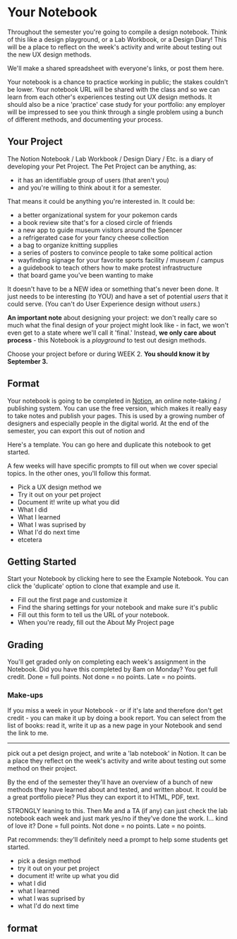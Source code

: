 # Your Notebook

Throughout the semester you're going to compile a design notebook. Think of this like a design playground, or a Lab Workbook, or a Design Diary! This will be a place to reflect on the week's activity and write about testing out the new UX design methods.

We'll make a shared spreadsheet with everyone's links, or post them here.

Your notebook is a chance to practice working in public; the stakes couldn't be lower. Your notebook URL will be shared with the class and so we can learn from each other's experiences testing out UX design methods. It should also be a nice 'practice' case study for your portfolio: any employer will be impressed to see you think through a single problem using a bunch of different methods, and documenting your process.

## Your Project

The Notion Notebook / Lab Workbook / Design Diary / Etc. is a diary of developing your Pet Project. The Pet Project can be anything, as:

- it has an identifiable group of users (that aren't you)
- and you're willing to think about it for a semester.

That means it could be anything you're interested in. It could be:

- a better organizational system for your pokemon cards
- a book review site that's for a closed circle of friends
- a new app to guide museum visitors around the Spencer
- a refrigerated case for your fancy cheese collection
- a bag to organize knitting supplies
- a series of posters to convince people to take some political action
- wayfinding signage for your favorite sports facility / museum / campus
- a guidebook to teach others how to make protest infrastructure
- that board game you've been wanting to make

It doesn't have to be a NEW idea or something that's never been done. It just needs to be interesting (to YOU) and have a set of potential *users* that it could serve. (You can't do User Experience design without *users.*)

**An important note** about designing your project: we don't really care so much what the final design of your project might look like - in fact, we won't even get to a state where we'll call it 'final.' Instead, **we only care about process** - this Notebook is a *playground* to test out design methods.

Choose your project before or during WEEK 2. **You should know it by September 3.**

## Format

Your notebook is going to be completed in <a href="#">Notion</a>, an online note-taking / publishing system. You can use the free version, which makes it really easy to take notes and publish your pages. This is used by a growing number of designers and especially people in the digital world. At the end of the semester, you can export this out of notion and

Here's a template. You can go here and duplicate this notebook to get started.

A few weeks will have specific prompts to fill out when we cover special topics. In the other ones, you'll follow this format.

- Pick a UX design method we
- Try it out on your pet project
- Document it! write up what you did
 - What I did
 - What I learned
 - What I was suprised by
 - What I'd do next time
 - etcetera

## Getting Started

Start your Notebook by clicking here to see the Example Notebook.  You can click the 'duplicate' option to clone that example and use it.

- Fill out the first page and customize it
- Find the sharing settings for your notebook and make sure it's public
- Fill out this form to tell us the URL of your notebook. 
- When you're ready, fill out the About My Project page

## Grading

You'll get graded only on completing each week's assignment in the Notebook. Did you have this completed by 8am on Monday? You get full credit. Done = full points. Not done = no points. Late = no points.

### Make-ups

If you miss a week in your Notebook - or if it's late and therefore don't get credit - you can make it up by doing a book report. You can select from the list of books: read it, write it up as a new page in your Notebook and send the link to me.


----
pick out a pet design project, and write a 'lab notebook' in Notion. It can be a place they reflect on the week's activity and write about testing out some method on their project.

By the end of the semester they'll have an overview of a bunch of new methods they have learned about and tested, and written about.
It could be a great portfolio piece? Plus they can export it to HTML, PDF, text.

STRONGLY leaning to this.
Then Me and a TA (if any) can just check the lab notebook each week and just mark yes/no if they've done the work. I... kind of love it?  Done = full points. Not done = no points. Late = no points.

Pat recommends: they'll definitely need a prompt to help some students get started.

- pick a design method
- try it out on your pet project
- document it! write up what you did
 - what I did
 - what I learned
 - what I was suprised by
 - what I'd do next time

 ## format
